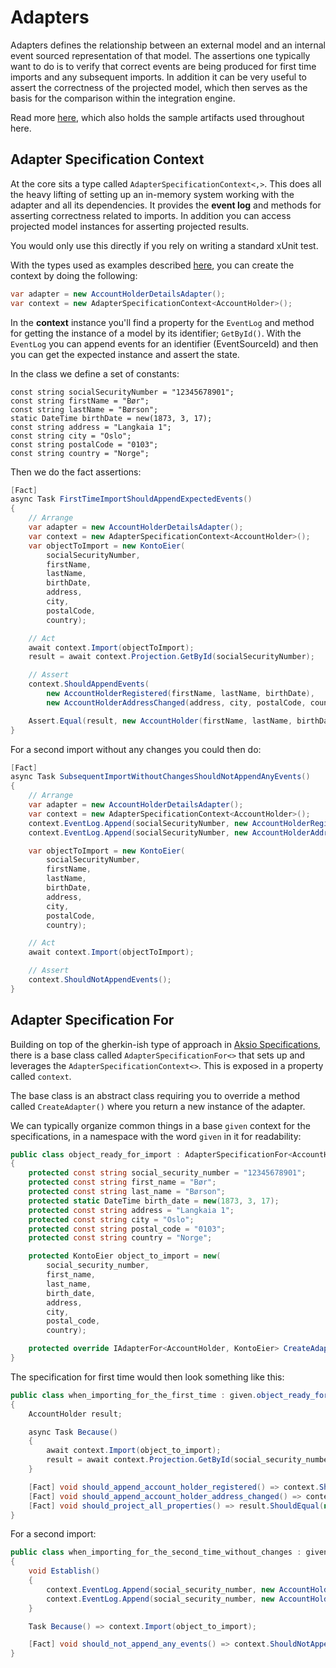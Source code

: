 # Adapters

Adapters defines the relationship between an external model and an internal event sourced
representation of that model. The assertions one typically want to do is to verify that
correct events are being produced for first time imports and any subsequent imports.
In addition it can be very useful to assert the correctness of the projected model, which
then serves as the basis for the comparison within the integration engine.

Read more [here](../clients/dotnet/integration/integration.md), which also holds the
sample artifacts used throughout here.

## Adapter Specification Context

At the core sits a type called `AdapterSpecificationContext<,>`. This does all the heavy lifting
of setting up an in-memory system working with the adapter and all its dependencies.
It provides the **event log** and methods for asserting correctness related to imports.
In addition you can access projected model instances for asserting projected results.

You would only use this directly if you rely on writing a standard xUnit test.

With the types used as examples described [here](../clients/dotnet/integration/integration.md), you
can create the context by doing the following:

```csharp
var adapter = new AccountHolderDetailsAdapter();
var context = new AdapterSpecificationContext<AccountHolder>();
```

In the **context** instance you'll find a property for the `EventLog` and method for getting the instance of
a model by its identifier; `GetById()`. With the `EventLog` you can append events for an identifier (EventSourceId) and
then you can get the expected instance and assert the state.

In the class we define a set of constants:

```chsarp
const string socialSecurityNumber = "12345678901";
const string firstName = "Bør";
const string lastName = "Børson";
static DateTime birthDate = new(1873, 3, 17);
const string address = "Langkaia 1";
const string city = "Oslo";
const string postalCode = "0103";
const string country = "Norge";
```

Then we do the fact assertions:

```csharp
[Fact]
async Task FirstTimeImportShouldAppendExpectedEvents()
{
    // Arrange
    var adapter = new AccountHolderDetailsAdapter();
    var context = new AdapterSpecificationContext<AccountHolder>();
    var objectToImport = new KontoEier(
        socialSecurityNumber,
        firstName,
        lastName,
        birthDate,
        address,
        city,
        postalCode,
        country);

    // Act
    await context.Import(objectToImport);
    result = await context.Projection.GetById(socialSecurityNumber);

    // Assert
    context.ShouldAppendEvents(
        new AccountHolderRegistered(firstName, lastName, birthDate),
        new AccountHolderAddressChanged(address, city, postalCode, country));

    Assert.Equal(result, new AccountHolder(firstName, lastName, birthDate, socialSecurityNumber, address, city, country))
}
```

For a second import without any changes you could then do:

```csharp
[Fact]
async Task SubsequentImportWithoutChangesShouldNotAppendAnyEvents()
{
    // Arrange
    var adapter = new AccountHolderDetailsAdapter();
    var context = new AdapterSpecificationContext<AccountHolder>();
    context.EventLog.Append(socialSecurityNumber, new AccountHolderRegistered(firstName, lastName, birthDate));
    context.EventLog.Append(socialSecurityNumber, new AccountHolderAddressChanged(address, city, postal_code, country));

    var objectToImport = new KontoEier(
        socialSecurityNumber,
        firstName,
        lastName,
        birthDate,
        address,
        city,
        postalCode,
        country);

    // Act
    await context.Import(objectToImport);

    // Assert
    context.ShouldNotAppendEvents();
}
```

## Adapter Specification For

Building on top of the gherkin-ish type of approach in [Aksio Specifications](https://github.com/aksio-insurtech/Specifications),
there is a base class called `AdapterSpecificationFor<>` that sets up and leverages the `AdapterSpecificationContext<>`.
This is exposed in a property called `context`.

The base class is an abstract class requiring you to override a method called `CreateAdapter()` where you return a new instance
of the adapter.

We can typically organize common things in a base `given` context for the specifications, in a namespace with the word `given` in it
for readability:

```csharp
public class object_ready_for_import : AdapterSpecificationFor<AccountHolder, KontoEier>
{
    protected const string social_security_number = "12345678901";
    protected const string first_name = "Bør";
    protected const string last_name = "Børson";
    protected static DateTime birth_date = new(1873, 3, 17);
    protected const string address = "Langkaia 1";
    protected const string city = "Oslo";
    protected const string postal_code = "0103";
    protected const string country = "Norge";

    protected KontoEier object_to_import = new(
        social_security_number,
        first_name,
        last_name,
        birth_date,
        address,
        city,
        postal_code,
        country);

    protected override IAdapterFor<AccountHolder, KontoEier> CreateAdapter() => new AccountHolderDetailsAdapter();
}

```

The specification for first time would then look something like this:

```csharp
public class when_importing_for_the_first_time : given.object_ready_for_import
{
    AccountHolder result;

    async Task Because()
    {
        await context.Import(object_to_import);
        result = await context.Projection.GetById(social_security_number);
    }

    [Fact] void should_append_account_holder_registered() => context.ShouldAppendEvents(new AccountHolderRegistered(first_name, last_name, birth_date));
    [Fact] void should_append_account_holder_address_changed() => context.ShouldAppendEvents(new AccountHolderAddressChanged(address, city, postal_code, country));
    [Fact] void should_project_all_properties() => result.ShouldEqual(new AccountHolder(first_name, last_name, birth_date, social_security_number, address, city, postal_code, country));
}
```

For a second import:

```csharp
public class when_importing_for_the_second_time_without_changes : given.object_ready_for_import
{
    void Establish()
    {
        context.EventLog.Append(social_security_number, new AccountHolderRegistered(first_name, last_name, birth_date));
        context.EventLog.Append(social_security_number, new AccountHolderAddressChanged(address, city, postal_code, country));
    }

    Task Because() => context.Import(object_to_import);

    [Fact] void should_not_append_any_events() => context.ShouldNotAppendEvents();
}
```
